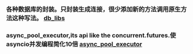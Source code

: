 ### 各种数据库的封装。只封装生成连接，很少添加新的方法调用原生方法这种写法。 [db_libs](https://github.com/ydf0509/db_libs)



### async_pool_executor,its api like the concurrent.futures.使asyncio并发编程简化10倍 [async_pool_executor](https://github.com/ydf0509/async_pool_executor)



